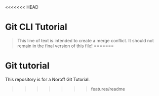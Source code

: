 <<<<<<< HEAD
# Git CLI Tutorial

> This line of text is intended to create a merge conflict. It should not remain in the final version of this file!
=======
# Git tutorial

This repository is for a Noroff Git Tutorial.
>>>>>>> features/readme
